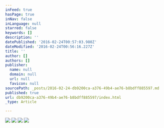 ```yaml
---
inFeed: true
hasPage: true
inNav: false
inLanguage: null
starred: false
keywords: []
description: ''
datePublished: '2016-02-24T00:57:03.980Z'
dateModified: '2016-02-24T00:56:16.227Z'
title: ''
author: []
authors: []
publisher:
  name: null
  domain: null
  url: null
  favicon: null
sourcePath: _posts/2016-02-24-db9200ca-a376-49b4-ae76-b8bdff885597.md
published: true
url: db9200ca-a376-49b4-ae76-b8bdff885597/index.html
_type: Article

---
```

![](https://the-grid-user-content.s3-us-west-2.amazonaws.com/9282e1d2-864c-40f1-875a-880fc8991be3.jpg)
![](https://the-grid-user-content.s3-us-west-2.amazonaws.com/d13b2c84-05e0-4a7d-9959-a18d3637eb19.jpg)
![](https://the-grid-user-content.s3-us-west-2.amazonaws.com/eba51fe7-5b41-4dfe-a9bd-0ad9cd42e7fc.jpg)
![](https://the-grid-user-content.s3-us-west-2.amazonaws.com/bab0ca40-2507-47b3-9e83-49875dfa22c8.jpg)